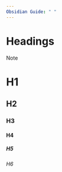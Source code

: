 ```yaml
---
Obsidian Guide: " "
---
```

# Headings
>[!note]
># H1 
## H2 
### H3 
#### H4 
##### H5 
###### H6


